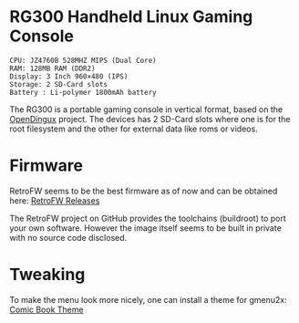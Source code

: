 # RG300 Handheld Linux Gaming Console

    CPU: JZ4760B 528MHZ MIPS (Dual Core)
    RAM: 128MB RAM (DDR2)
    Display: 3 Inch 960×480 (IPS)
    Storage: 2 SD-Card slots
    Battery : Li-polymer 1800mAh battery

The RG300 is a portable gaming console in vertical format, based on the [OpenDingux](https://github.com/retrogamehandheld/OpenDingux/wiki) project.
The devices has 2 SD-Card slots where one is for the root filesystem and the other for external data like roms or videos.

# Firmware
RetroFW seems to be the best firmware as of now and can be obtained here:
[RetroFW Releases](https://github.com/retrofw/retrofw.github.io/releases)

The RetroFW project on GitHub provides the toolchains (buildroot) to port your own software.
However the image itself seems to be built in private with no source code disclosed.

# Tweaking
To make the menu look more nicely, one can install a theme for gmenu2x:
[Comic Book Theme](https://github.com/SergeiBabko/new-comic-book)